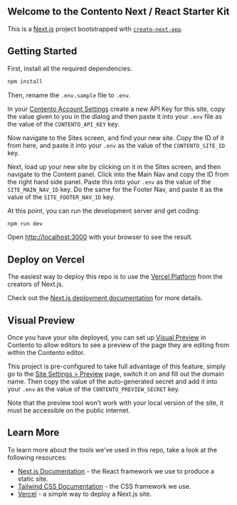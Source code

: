 ## Welcome to the Contento Next / React Starter Kit

This is a [Next.js](https://nextjs.org/) project bootstrapped with [`create-next-app`](https://github.com/vercel/next.js/tree/canary/packages/create-next-app).

## Getting Started

First, install all the required dependencies:

```bash
npm install
```

Then, rename the `.env.sample` file to `.env`.

In your [Contento Account Settings](https://app.contento.io/account/api-keys) create a new API Key for this site, copy the value given to you in the dialog and then paste it into your `.env` file as the value of the `CONTENTO_API_KEY` key.

Now navigate to the Sites screen, and find your new site. Copy the ID of it from here, and paste it into your `.env` as the value of the `CONTENTO_SITE_ID` key.

Next, load up your new site by clicking on it in the Sites screen, and then navigate to the Content panel. Click into the Main Nav and copy the ID from the right hand side panel. Paste this into your `.env` as the value of the `SITE_MAIN_NAV_ID` key. Do the same for the Footer Nav, and paste it as the value of the `SITE_FOOTER_NAV_ID` key.

At this point, you can run the development server and get coding:

```bash
npm run dev
```

Open [http://localhost:3000](http://localhost:3000) with your browser to see the result.


## Deploy on Vercel

The easiest way to deploy this repo is to use the [Vercel Platform](https://vercel.com/new) from the creators of Next.js.

Check out the [Next.js deployment documentation](https://nextjs.org/docs/deployment) for more details.


## Visual Preview

Once you have your site deployed, you can set up [Visual Preview](https://www.contento.io/docs/sdk/next#visual-preview) in Contento to allow editors to see a preview of the page they are editing from within the Contento editor.

This project is pre-configured to take full advantage of this feature, simply go to the [Site Settings > Preview](https://app.contento.io/settings/preview) page, switch it on and fill out the domain name. Then copy the value of the auto-generated secret and add it into your `.env` as the value of the `CONTENTO_PREVIEW_SECRET` key.

Note that the preview tool won’t work with your local version of the site, it must be accessible on the public internet.


## Learn More

To learn more about the tools we’ve used in this repo, take a look at the following resources:

- [Next.js Documentation](https://nextjs.org/docs) - the React framework we use to produce a static site.
- [Tailwind CSS Documentation](https://tailwindcss.com) - the CSS framework we use.
- [Vercel](https://vercel.com) - a simple way to deploy a Next.js site.
